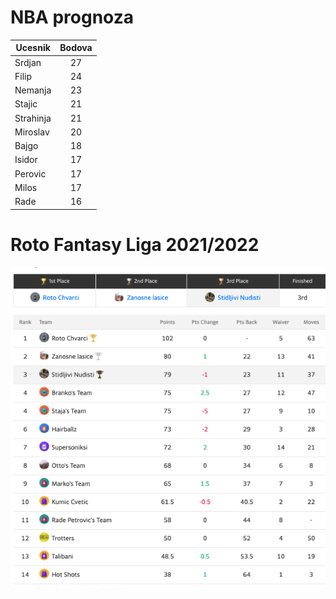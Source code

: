 # NBA prognoza

| Ucesnik        | Bodova
| ------------- |:-------------:|
| Srdjan | 27 |
| Filip      | 24 |
| Nemanja | 23 |
| Stajic | 21 |
| Strahinja | 21 |
| Miroslav | 20 |
| Bajgo | 18 |
| Isidor      | 17 |
| Perovic | 17 |
| Milos | 17 |
| Rade | 16 |


# Roto Fantasy Liga 2021/2022

![ranking](ranking.png)